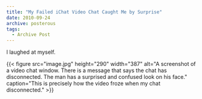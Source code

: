 ```yaml
---
title: "My Failed iChat Video Chat Caught Me by Surprise"
date: 2010-09-24
archive: posterous
tags: 
  - Archive Post
---
```


I laughed at myself.

{{< figure 
	src="image.jpg" 
	height="290" 
	width="387" 
	alt="A screenshot of a video chat window. There is a message that says the chat has disconnected. The man has a surprised and confused look on his face."
	caption="This is precisely how the video froze when my chat disconnected." >}}